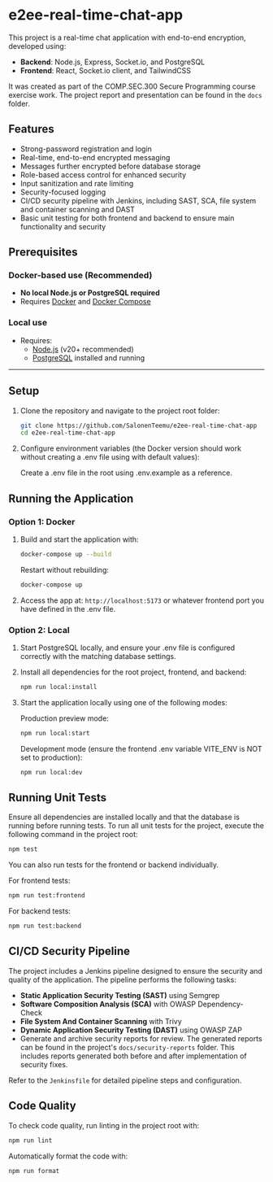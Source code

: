 # e2ee-real-time-chat-app

This project is a real-time chat application with end-to-end encryption, developed using:

- **Backend**: Node.js, Express, Socket.io, and PostgreSQL
- **Frontend**: React, Socket.io client, and TailwindCSS

It was created as part of the COMP.SEC.300 Secure Programming course exercise work. The project report and presentation can be found in the `docs` folder.

## Features

- Strong-password registration and login
- Real-time, end-to-end encrypted messaging
- Messages further encrypted before database storage
- Role-based access control for enhanced security
- Input sanitization and rate limiting
- Security-focused logging
- CI/CD security pipeline with Jenkins, including SAST, SCA, file system and container scanning and DAST
- Basic unit testing for both frontend and backend to ensure main functionality and security

## Prerequisites

### Docker-based use (Recommended)

- **No local Node.js or PostgreSQL required**
- Requires [Docker](https://www.docker.com/) and [Docker Compose](https://docs.docker.com/compose/)

### Local use

- Requires:
  - [Node.js](https://nodejs.org/) (v20+ recommended)
  - [PostgreSQL](https://www.postgresql.org/) installed and running

---

## Setup

1. Clone the repository and navigate to the project root folder:

   ```sh
   git clone https://github.com/SalonenTeemu/e2ee-real-time-chat-app
   cd e2ee-real-time-chat-app
   ```

2. Configure environment variables (the Docker version should work without creating a .env file using with default values):

   Create a .env file in the root using .env.example as a reference.

## Running the Application

### Option 1: Docker

1. Build and start the application with:

   ```sh
   docker-compose up --build
   ```

   Restart without rebuilding:

   ```sh
   docker-compose up
   ```

2. Access the app at: `http://localhost:5173` or whatever frontend port you have defined in the .env file.

### Option 2: Local

1. Start PostgreSQL locally, and ensure your .env file is configured correctly with the matching database settings.

2. Install all dependencies for the root project, frontend, and backend:

   ```sh
   npm run local:install
   ```

3. Start the application locally using one of the following modes:

   Production preview mode:

   ```sh
   npm run local:start
   ```

   Development mode (ensure the frontend .env variable VITE_ENV is NOT set to production):

   ```sh
   npm run local:dev
   ```

## Running Unit Tests

Ensure all dependencies are installed locally and that the database is running before running tests. To run all unit tests for the project, execute the following command in the project root:

```sh
npm test
```

You can also run tests for the frontend or backend individually.

For frontend tests:

```sh
npm run test:frontend
```

For backend tests:

```sh
npm run test:backend
```

## CI/CD Security Pipeline

The project includes a Jenkins pipeline designed to ensure the security and quality of the application. The pipeline performs the following tasks:

- **Static Application Security Testing (SAST)** using Semgrep
- **Software Composition Analysis (SCA)** with OWASP Dependency-Check
- **File System And Container Scanning** with Trivy
- **Dynamic Application Security Testing (DAST)** using OWASP ZAP
- Generate and archive security reports for review. The generated reports can be found in the project's `docs/security-reports` folder. This includes reports generated both before and after implementation of security fixes.

Refer to the `Jenkinsfile` for detailed pipeline steps and configuration.

## Code Quality

To check code quality, run linting in the project root with:

```sh
npm run lint
```

Automatically format the code with:

```sh
npm run format
```
